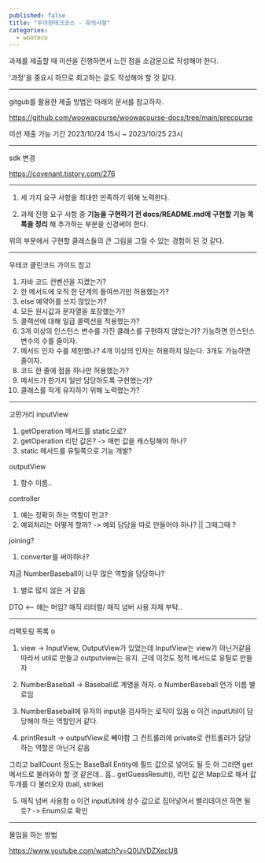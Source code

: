 ```yaml
---
published: false
title: "우아한테크코스 - 유의사항"
categories:
  - wooteco
---
```


과제를 제출할 때 미션을 진행하면서 느낀 점을 소감문으로 작성해야 한다.

'과정'을 중요시 하므로 회고하는 글도 작성해야 할 것 같다.

---

gitgub를 활용한 제출 방법은 아래의 문서를 참고하자.

https://github.com/woowacourse/woowacourse-docs/tree/main/precourse

미션 제출 가능 기간
2023/10/24 15시 ~ 2023/10/25 23시

---

sdk 변경

https://covenant.tistory.com/276

---

1. 세 가지 요구 사항을 최대한 만족하기 위해 노력한다.

2. 과제 진행 요구 사항 중 **기능을 구현하기 전 docs/README.md에 구현할 기능 목록을 정리** 해 추가하는 부분을 신경써야 한다. 

위의 부분에서 구현할 클래스들의 큰 그림을 그릴 수 있는 경험이 된 것 같다.

---

우테코 클린코드 가이드 참고

1. 자바 코드 컨벤션을 지켰는가?
2. 한 메서드에 오직 한 단계의 들여쓰기만 허용했는가?
3. else 예약어를 쓰지 않았는가?
4. 모든 원시값과 문자열을 포장했는가?
5. 콜렉션에 대해 일급 콜렉션을 적용했는가?
6. 3개 이상의 인스턴스 변수를 가진 클래스를 구현하지 않았는가? 가능하면 인스턴스 변수의 수를 줄이자.
7. 메서드 인자 수를 제한했나? 4개 이상의 인자는 허용하지 않는다. 3개도 가능하면 줄이자.
8. 코드 한 줄에 점을 하나만 허용했는가?
9. 메서드가 한가지 일만 담당하도록 구현했는가?
10. 클래스를 작게 유지하기 위해 노력했는가?


---

고민거리
inputView
1. getOperation 메서드를 static으로?
2. getOperation 리턴 값은? -> 매번 값을 캐스팅해야 하나?
3. static 메서드를 유틸쪽으로 기능 개발?

outputView 
1. 함수 이름..

controller
1. 얘는 정확히 하는 역할이 먼고?
2. 예외처리는 어떻게 할까? -> 예외 담당을 따로 만들어야 하나? || 그때그때 ?

joining?
1. converter를 써야하나?

지금 NumberBaseball이 너무 많은 역할을 담당하나?
1. 별로 많지 않은 거 같음

DTO <-- 얘는 머임?
매직 리터럴/ 매직 넘버 사용 자제 부탁..

---

리팩토링 목록 o
1. view -> InputView, OutputView가 있었는데 InputView는 view가 아닌거같음
따라서 util로 만들고 outputview는 유지. 근데 이것도 정적 메서드로 유틸로 만들자

2. NumberBaseball -> Baseball로 계명을 하자. o
NumberBaseball 먼가 이름 별로임

3. NumberBaseball에 유저의 input을 검사하는 로직이 있음 o
이건 inputUtil이 담당해야 하는 역할인거 같다.

4. printResult -> outputView로 빼야함
그 컨트롤러에 private로 컨트롤러가 담당하는 역할은 아닌거 같음

그리고 ballCount 정도는 BaseBall Entity에 필드 값으로 넣어도 될 듯
아 그러면 get메서드로 불러와야 할 것 같은데.. 흠..
getGuessResult(), 리턴 값은 Map으로 해서 값 두개를 다 불러오자 (ball, strike)

5. 매직 넘버 사용함 o 
이건 inputUtil에 상수 값으로 집어넣어서 밸리데이션 하면 될 듯?
-> Enum으로 확인

---

몰입을 하는 방법

https://www.youtube.com/watch?v=Q0UVDZXecU8
